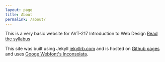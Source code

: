 ```yaml
---
layout: page
title: About
permalink: /about/
---
```


This is a very basic website for AVT-217 Introduction to Web Design
[Read the syllabus](https://docs.google.com/document/d/14CPnr4Nz-I3Hux6rFM7DMLc4_Yq70LoeFiaU_bIx_0w)

This site was built using Jekyll [jekyllrb.com](http://jekyllrb.com/) and is hosted on [Github pages](https://pages.github.com/) and uses [Googe Webfont's Inconsolata](https://www.google.com/fonts/specimen/Inconsolata).
